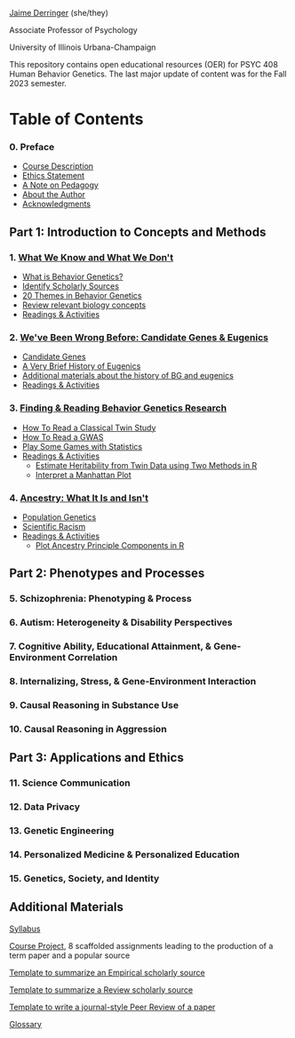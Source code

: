 [Jaime Derringer](jaime.phd) (she/they)

Associate Professor of Psychology

University of Illinois Urbana-Champaign

This repository contains open educational resources (OER) for PSYC 408 Human Behavior Genetics. The last major update of content was for the Fall 2023 semester.

# Table of Contents

### 0. Preface 

- [Course Description](ch00/0.1_course_description.md)
- [Ethics Statement](ch00/0.2_ethics_statement.md)
- [A Note on Pedagogy](ch00/0.3_a_note_on_pedagogy.md)
- [About the Author](ch00/0.4_about_the_author.md)
- [Acknowledgments](ch00/0.5_acknowledgments.md)

## Part 1: Introduction to Concepts and Methods

### 1. [What We Know and What We Don't](ch01/1.0_what_we_know.md)

- [What is Behavior Genetics?](ch01/1.1_what_is_behavior_genetics.md)
- [Identify Scholarly Sources](ch01/1.2_identify_scholarly_sources.md)
- [20 Themes in Behavior Genetics](ch01/1.3_20_themes_in_behavior_genetics.md)
- [Review relevant biology concepts](ch01/1.4_review_relevant_biology_concepts.md)
- [Readings & Activities](ch01/1.5_readings_and_activities.md)

### 2. [We've Been Wrong Before: Candidate Genes & Eugenics](ch02/2.0_weve_been_wrong_before.md)

- [Candidate Genes](ch02/2.1_candidate_genes.md)
- [A Very Brief History of Eugenics](ch02/2.2_a_very_brief_history_of_eugenics.md)
- [Additional materials about the history of BG and eugenics](ch02/2.3_additional_materials_about_the_history_of_bg_and_eugenics.md)
- [Readings & Activities](ch02/2.4_readings_and_activities.md)

### 3. [Finding & Reading Behavior Genetics Research](ch03/3.0_finding_and_reading_bg.md)

- [How To Read a Classical Twin Study](ch03/3.1_how_to_read_a_twin_study.md)
- [How To Read a GWAS](ch03/3.2_how_to_read_a_gwas.md)
- [Play Some Games with Statistics](ch03/3.3_play_some_statistics_games.md)
- [Readings & Activities](ch03/3.4_readings_and_activities.md)
	- [Estimate Heritability from Twin Data using Two Methods in R](ch03/3.41_activity_estimate_twin_heritability_two_ways.md)
	- [Interpret a Manhattan Plot](ch03/3.42_activity_interpret_a_manhattan_plot.md)

### 4. [Ancestry: What It Is and Isn't](ch04/4.0_ancestry_what_it_is_and_isnt.md)

- [Population Genetics](ch04/4.1_population_genetics.md)
- [Scientific Racism](ch04/4.2_scientific_racism.md)
- [Readings & Activities](ch04/4.3_readings_and_activities.md)
	- [Plot Ancestry Principle Components in R](ch04/4.31_activity_plot_ancestry_pcs.md)

## Part 2: Phenotypes and Processes

### 5. Schizophrenia: Phenotyping & Process

### 6. Autism: Heterogeneity & Disability Perspectives

### 7. Cognitive Ability, Educational Attainment, & Gene-Environment Correlation

### 8. Internalizing, Stress, & Gene-Environment Interaction

### 9. Causal Reasoning in Substance Use

### 10. Causal Reasoning in Aggression

## Part 3: Applications and Ethics

### 11. Science Communication

### 12. Data Privacy

### 13. Genetic Engineering

### 14. Personalized Medicine & Personalized Education

### 15. Genetics, Society, and Identity

## Additional Materials

[Syllabus](syllabus.md)

[Course Project](course_project/0_project_dscription.md), 8 scaffolded assignments leading to the production of a term paper and a popular source

[Template to summarize an Empirical scholarly source](materials/template_summary_empirical_source.md)

[Template to summarize a Review scholarly source](materials/template_summary_review_source.md)

[Template to write a journal-style Peer Review of a paper](materials/template_peer_review.md)

[Glossary](materials/glossary.md)